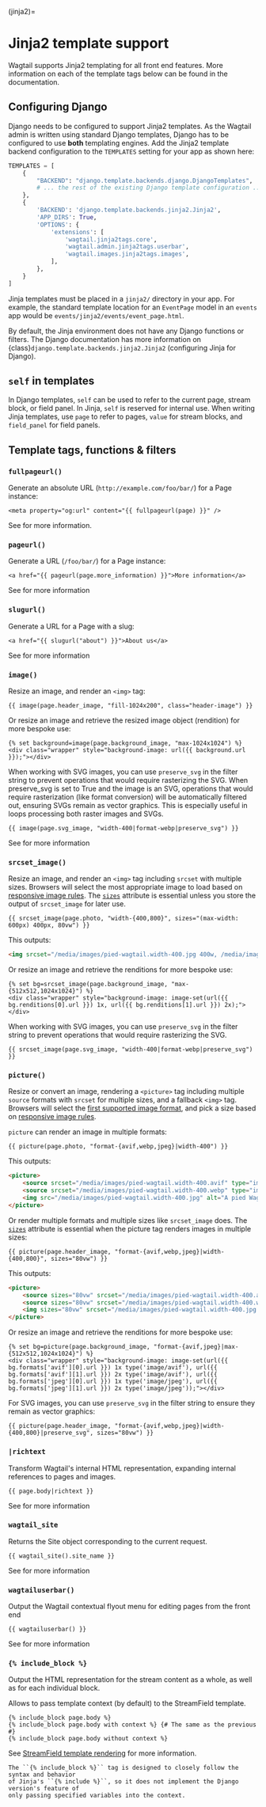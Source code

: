 (jinja2)=

# Jinja2 template support

Wagtail supports Jinja2 templating for all front end features. More information on each of the template tags below can be found in the [](writing_templates) documentation.

## Configuring Django

Django needs to be configured to support Jinja2 templates. As the Wagtail admin is written using standard Django templates, Django has to be configured to use **both** templating engines. Add the Jinja2 template backend configuration to the `TEMPLATES` setting for your app as shown here:

```python
TEMPLATES = [
    {
        "BACKEND": "django.template.backends.django.DjangoTemplates",
        # ... the rest of the existing Django template configuration ...
    },
    {
        'BACKEND': 'django.template.backends.jinja2.Jinja2',
        'APP_DIRS': True,
        'OPTIONS': {
            'extensions': [
                'wagtail.jinja2tags.core',
                'wagtail.admin.jinja2tags.userbar',
                'wagtail.images.jinja2tags.images',
            ],
        },
    }
]
```

Jinja templates must be placed in a `jinja2/` directory in your app. For example, the standard template location for an `EventPage` model in an `events` app would be `events/jinja2/events/event_page.html`.

By default, the Jinja environment does not have any Django functions or filters. The Django documentation has more information on {class}`django.template.backends.jinja2.Jinja2` (configuring Jinja for Django).

## `self` in templates

In Django templates, `self` can be used to refer to the current page, stream block, or field panel. In Jinja, `self` is reserved for internal use. When writing Jinja templates, use `page` to refer to pages, `value` for stream blocks, and `field_panel` for field panels.

## Template tags, functions & filters

### `fullpageurl()`

Generate an absolute URL (`http://example.com/foo/bar/`) for a Page instance:

```html+jinja
<meta property="og:url" content="{{ fullpageurl(page) }}" />
```

See [](fullpageurl_tag) for more information.

### `pageurl()`

Generate a URL (`/foo/bar/`) for a Page instance:

```html+jinja
<a href="{{ pageurl(page.more_information) }}">More information</a>
```

See [](pageurl_tag) for more information

### `slugurl()`

Generate a URL for a Page with a slug:

```html+jinja
<a href="{{ slugurl("about") }}">About us</a>
```

See [](slugurl_tag) for more information

### `image()`

Resize an image, and render an `<img>` tag:

```html+jinja
{{ image(page.header_image, "fill-1024x200", class="header-image") }}
```

Or resize an image and retrieve the resized image object (rendition) for more bespoke use:

```html+jinja
{% set background=image(page.background_image, "max-1024x1024") %}
<div class="wrapper" style="background-image: url({{ background.url }});"></div>
```

When working with SVG images, you can use `preserve_svg` in the filter string to prevent operations that would require rasterizing the SVG. When preserve_svg is set to True and the image is an SVG, operations that would require rasterization (like format conversion) will be automatically filtered out, ensuring SVGs remain as vector graphics. This is especially useful in loops processing both raster images and SVGs.

```html+jinja
{{ image(page.svg_image, "width-400|format-webp|preserve_svg") }}
```

See [](image_tag) for more information

### `srcset_image()`

Resize an image, and render an `<img>` tag including `srcset` with multiple sizes.
Browsers will select the most appropriate image to load based on [responsive image rules](https://developer.mozilla.org/en-US/docs/Learn/HTML/Multimedia_and_embedding/Responsive_images).
The [`sizes`](https://developer.mozilla.org/en-US/docs/Web/HTML/Element/img#sizes) attribute is essential unless you store the output of `srcset_image` for later use.

```html+jinja
{{ srcset_image(page.photo, "width-{400,800}", sizes="(max-width: 600px) 400px, 80vw") }}
```

This outputs:

```html
<img srcset="/media/images/pied-wagtail.width-400.jpg 400w, /media/images/pied-wagtail.width-800.jpg 800w" src="/media/images/pied-wagtail.width-400.jpg" alt="A pied Wagtail" sizes="(max-width: 600px) 400px, 80vw" width="400" height="300">
```

Or resize an image and retrieve the renditions for more bespoke use:

```html+jinja
{% set bg=srcset_image(page.background_image, "max-{512x512,1024x1024}") %}
<div class="wrapper" style="background-image: image-set(url({{ bg.renditions[0].url }}) 1x, url({{ bg.renditions[1].url }}) 2x);"></div>
```

When working with SVG images, you can use `preserve_svg` in the filter string to prevent operations that would require rasterizing the SVG.

```html+jinja
{{ srcset_image(page.svg_image, "width-400|format-webp|preserve_svg") }}
```

### `picture()`

Resize or convert an image, rendering a `<picture>` tag including multiple `source` formats with `srcset` for multiple sizes, and a fallback `<img>` tag.
Browsers will select the [first supported image format](https://web.dev/learn/design/picture-element/#image_formats), and pick a size based on [responsive image rules](https://developer.mozilla.org/en-US/docs/Learn/HTML/Multimedia_and_embedding/Responsive_images).

`picture` can render an image in multiple formats:

```html+jinja
{{ picture(page.photo, "format-{avif,webp,jpeg}|width-400") }}
```

This outputs:

```html
<picture>
    <source srcset="/media/images/pied-wagtail.width-400.avif" type="image/avif">
    <source srcset="/media/images/pied-wagtail.width-400.webp" type="image/webp">
    <img src="/media/images/pied-wagtail.width-400.jpg" alt="A pied Wagtail" width="400" height="300">
</picture>
```

Or render multiple formats and multiple sizes like `srcset_image` does. The [`sizes`](https://developer.mozilla.org/en-US/docs/Web/HTML/Element/img#sizes) attribute is essential when the picture tag renders images in multiple sizes:

```html+jinja
{{ picture(page.header_image, "format-{avif,webp,jpeg}|width-{400,800}", sizes="80vw") }}
```

This outputs:

```html
<picture>
    <source sizes="80vw" srcset="/media/images/pied-wagtail.width-400.avif 400w, /media/images/pied-wagtail.width-800.avif 800w" type="image/avif">
    <source sizes="80vw" srcset="/media/images/pied-wagtail.width-400.webp 400w, /media/images/pied-wagtail.width-800.webp 800w" type="image/webp">
    <img sizes="80vw" srcset="/media/images/pied-wagtail.width-400.jpg 400w, /media/images/pied-wagtail.width-800.jpg 800w" src="/media/images/pied-wagtail.width-400.jpg" alt="A pied Wagtail" width="400" height="300">
</picture>
```

Or resize an image and retrieve the renditions for more bespoke use:

```html+jinja
{% set bg=picture(page.background_image, "format-{avif,jpeg}|max-{512x512,1024x1024}") %}
<div class="wrapper" style="background-image: image-set(url({{ bg.formats['avif'][0].url }}) 1x type('image/avif'), url({{ bg.formats['avif'][1].url }}) 2x type('image/avif'), url({{ bg.formats['jpeg'][0].url }}) 1x type('image/jpeg'), url({{ bg.formats['jpeg'][1].url }}) 2x type('image/jpeg'));"></div>
```

For SVG images, you can use `preserve_svg` in the filter string to ensure they remain as vector graphics:

```html+jinja
{{ picture(page.header_image, "format-{avif,webp,jpeg}|width-{400,800}|preserve_svg", sizes="80vw") }}
```

### `|richtext`

Transform Wagtail's internal HTML representation, expanding internal references to pages and images.

```html+jinja
{{ page.body|richtext }}
```

See [](rich_text_filter) for more information

### `wagtail_site`

Returns the Site object corresponding to the current request.

```html+jinja
{{ wagtail_site().site_name }}
```

See [](wagtail_site_tag) for more information

### `wagtailuserbar()`

Output the Wagtail contextual flyout menu for editing pages from the front end

```html+jinja
{{ wagtailuserbar() }}
```

See [](wagtailuserbar_tag) for more information

### `{% include_block %}`

Output the HTML representation for the stream content as a whole, as well as for each individual block.

Allows to pass template context (by default) to the StreamField template.

```html+jinja
{% include_block page.body %}
{% include_block page.body with context %} {# The same as the previous #}
{% include_block page.body without context %}
```

See [StreamField template rendering](streamfield_template_rendering) for more information.

```{note}
The ``{% include_block %}`` tag is designed to closely follow the syntax and behavior
of Jinja's ``{% include %}``, so it does not implement the Django version's feature of
only passing specified variables into the context.
```
